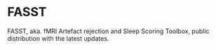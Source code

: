 FASST
=====

FASST, aka. fMRI Artefact rejection and Sleep Scoring Toolbox, public distribution with the latest updates.
